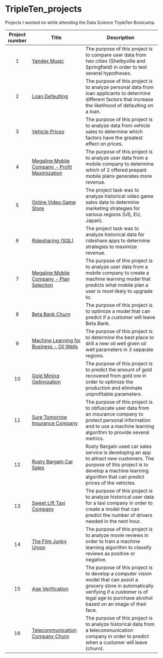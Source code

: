 # TripleTen_projects
Projects I worked on while attending the Data Science TripleTen Bootcamp.


| Project number | Title | Description |
| :-----------: | ----------- |----------- |
| 1 | [Yandex Music](https://github.com/Bidesh-Ghosh/Data_Projects_TripleTen/tree/main/1%20-%20Yandex%20Music) | The purpose of this project is to compare user data from two cities (Shelbyville and Springfield) in order to test several hypotheses. |
| 2 | [Loan Defaulting](https://github.com/Bidesh-Ghosh/Data_Projects_TripleTen/tree/main/2%20-%20Loan%20Defaulting) | The purpose of this project is to analyze personal data from loan applicants to determine different factors that increase the likelihood of defaulting on a loan. |
| 3 | [Vehicle Prices](https://github.com/Bidesh-Ghosh/Data_Projects_TripleTen/tree/main/3%20-%20Vehicle%20Prices) | The purpose of this project is to analyze data from vehicle sales to determine which factors have the greatest effect on prices. |
| 4 | [Megaline Mobile Company - Profit Maximization](https://github.com/Bidesh-Ghosh/Data_Projects_TripleTen/tree/main/4%20-%20Megaline%20Mobile%20Company%20-%20Profit%20Maximization) | The purpose of this project is to analyze user data from a mobile company to determine which of 2 offered prepaid mobile plans generates more revenue. |
| 5 | [Online Video Game Store](https://github.com/Bidesh-Ghosh/Data_Projects_TripleTen/tree/main/5%20-%20Online%20Video%20Game%20Store) | The project task was to analyze historical video game sales data to determine marketing strategies for various regions (US, EU, Japan). |
| 6 | [Ridesharing (SQL)](https://github.com/Bidesh-Ghosh/Data_Projects_TripleTen/tree/main/6%20-%20Ridesharing%20(SQL))| The project task was to analyze historical data for rideshare apps to determine strategies to maximize revenue. |
| 7 | [Megaline Mobile Company - Plan Selection](https://github.com/Bidesh-Ghosh/Data_Projects_TripleTen/tree/main/7%20-%20Megaline%20Mobile%20Company%20-%20Plan%20Selection)  | The purpose of this project is to analyze user data from a mobile company to create a machine learning model that predicts what mobile plan a user is most likely to upgrade to. |
| 8 | [Beta Bank Churn](https://github.com/Bidesh-Ghosh/Data_Projects_TripleTen/tree/main/8%20-%20Beta%20Bank%20Churn) | The purpose of this project is to optimize a model that can predict if a customer will leave Beta Bank. |
| 9 | [Machine Learning for Business - Oil Wells](https://github.com/Bidesh-Ghosh/Data_Projects_TripleTen/tree/main/9%20-%20Machine%20Learning%20For%20Business%20-%20Oil%20Wells) | The purpose of this project is to determine the best place to drill a new oil well given oil well parameters in 3 separate regions. |
| 10 | [Gold Mining Optimization](https://github.com/Bidesh-Ghosh/Data_Projects_TripleTen/tree/main/10%20-%20Gold%20Mining%20Optimization) | The purpose of this project is to predict the amount of gold recovered from gold ore in order to optimize the production and eliminate unprofitable parameters. |
| 11 | [Sure Tomorrow Insurance Company](https://github.com/Bidesh-Ghosh/Data_Projects_TripleTen/tree/main/11%20-%20Sure%20Tomorrow%20Insurance%20Company) | The purpose of this project is to obfuscate user data from an insurance company to protect personal information and to use a machine learning algorithm to provide several metrics. |
| 12 | [Rusty Bargain Car Sales](https://github.com/Bidesh-Ghosh/Data_Projects_TripleTen/tree/main/12%20-%20Rusty%20Bargain%20Car%20Sales) | Rusty Bargain used car sales service is developing an app to attract new customers. The purpose of this project is to develop a machine learning algorithm that can predict prices of the vehicles. |
| 13 | [Sweet Lift Taxi Company](https://github.com/Bidesh-Ghosh/Data_Projects_TripleTen/tree/main/13%20-%20Sweet%20Lift%20Taxi%20Company) | The purpose of this project is to analyze historical user data for a taxi company in order to create a model that can predict the number of drivers needed in the next hour. |
| 14 | [The Film Junky Union](https://github.com/Bidesh-Ghosh/Data_Projects_TripleTen/tree/main/14%20-%20The%20Film%20Junky%20Union) | The purpose of this project is to analyze movie reviews in order to train a machine learning algorithm to classify reviews as positive or negative. |
| 15 | [Age Verification](https://github.com/Bidesh-Ghosh/Data_Projects_TripleTen/tree/main/15%20-%20Age%20Verification) | The purpose of this project is to develop a computer vision model that can assist a grocery store in automatically verifying if a customer is of legal age to purchase alcohol based on an image of their face. |
| 16 | [Telecommunication Company Churn](https://github.com/Bidesh-Ghosh/Data_Projects_TripleTen/tree/main/16%20-%20Telecommunication%20Churn) | The purpose of this project is to analyze historical data from a telecommunication company in order to predict when a customer will leave (churn). |


